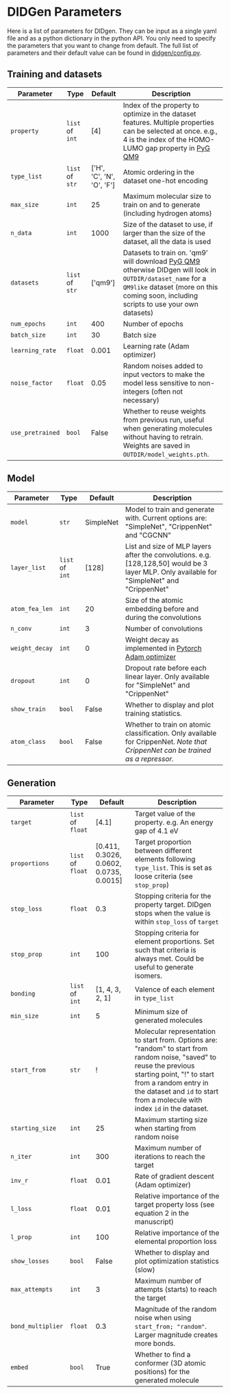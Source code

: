# DIDGen Parameters

Here is a list of parameters for DIDgen. They can be input as a single yaml file and as a python dictionary in the python API. You only need to specify the parameters that you want to change from default. The full list of parameters and their default value can be found in [didgen/config.py](https://github.com/ftherrien/inv-design/blob/master/didgen/config.py).

## Training and datasets
|Parameter|Type|Default|Description|
|---|---|---|---|
|`property`|`list` of `int`|[4]|Index of the property to optimize in the dataset features. Multiple properties can be selected at once. e.g., 4 is the index of the HOMO-LUMO gap property in [PyG QM9](https://pytorch-geometric.readthedocs.io/en/2.5.0/generated/torch_geometric.datasets.QM9.html)|
|`type_list`|`list` of `str`|['H', 'C', 'N', 'O', 'F']|Atomic ordering in the dataset one-hot encoding|
|`max_size`|`int`|25|Maximum molecular size to train on and to generate (including hydrogen atoms)|
|`n_data`|`int`|1000|Size of the dataset to use, if larger than the size of the dataset, all the data is used|
|`datasets`|`list` of `str`|['qm9']|Datasets to train on. 'qm9' will download [PyG QM9](https://pytorch-geometric.readthedocs.io/en/2.5.0/generated/torch_geometric.datasets.QM9.html) otherwise DIDgen will look in `OUTDIR/dataset_name` for a `QM9like` dataset (more on this coming soon, including scripts to use your own datasets)|
|`num_epochs`|`int`|400|Number of epochs|
|`batch_size`|`int`|30|Batch size|
|`learning_rate`|`float`|0.001|Learning rate (Adam optimizer)|
|`noise_factor`|`float`|0.05|Random noises added to input vectors to make the model less sensitive to non-integers (often not necessary)|
|`use_pretrained`|`bool`|False|Whether to reuse weights from previous run, useful when generating molecules without having to retrain. Weights are saved in `OUTDIR/model_weights.pth`.

## Model
|Parameter|Type|Default|Description|
|---|---|---|---|
|`model`|`str`|SimpleNet| Model to train and generate with. Current options are: "SimpleNet", "CrippenNet" and "CGCNN"|
|`layer_list`|`list` of `int`|[128]|List and size of MLP layers after the convolutions. e.g. [128,128,50] would be 3 layer MLP. Only available for "SimpleNet" and "CrippenNet"|
|`atom_fea_len`|`int`|20|Size of the atomic embedding before and during the convolutions|
|`n_conv`|`int`|3|Number of convolutions|
|`weight_decay`|`int`|0|Weight decay as implemented in [Pytorch Adam optimizer](https://pytorch.org/docs/stable/generated/torch.optim.Adam.html)|
|`dropout`|`int`|0|Dropout rate before each linear layer. Only available for "SimpleNet" and "CrippenNet"|
|`show_train`|`bool`|False|Whether to display and plot training statistics.|
|`atom_class`|`bool`|False|Whether to train on atomic classification. Only available for CrippenNet. *Note that CrippenNet can be trained as a repressor.*|

## Generation
|Parameter|Type|Default|Description|
|---|---|---|---|
|`target`|`list` of `float`|[4.1]|Target value of the property. e.g. An energy gap of 4.1 eV|
|`proportions`|`list` of `float`|[0.411, 0.3026, 0.0602, 0.0735, 0.0015]|Target proportion between different elements following `type_list`. This is set as loose criteria (see `stop_prop`)|
|`stop_loss`|`float`|0.3|Stopping criteria for the property target. DIDgen stops when the value is within `stop_loss` of `target`|
|`stop_prop`|`int`|100|Stopping criteria for element proportions. Set such that criteria is always met. Could be useful to generate isomers.|
|`bonding`|`list` of `int`|[1, 4, 3, 2, 1]|Valence of each element in `type_list`|
|`min_size`|`int`|5|Minimum size of generated molecules|
|`start_from`|`str`|!|Molecular representation to start from. Options are: "random" to start from random noise, "saved" to reuse the previous starting point, "!" to start from a random entry in the dataset and `id` to start from a molecule with index `id` in the dataset.|
|`starting_size`|`int`|25|Maximum starting size when starting from random noise|
|`n_iter`|`int`|300|Maximum number of iterations to reach the target|
|`inv_r`|`float`|0.01|Rate of gradient descent (Adam optimizer)|
|`l_loss`|`float`|0.01|Relative importance of the target property loss (see equation 2 in the manuscript)|
|`l_prop`|`int`|100|Relative importance of the elemental proportion loss|
|`show_losses`|`bool`|False|Whether to display and plot optimization statistics (slow)|
|`max_attempts`|`int`|3|Maximum number of attempts (starts) to reach the target|
|`bond_multiplier`|`float`|0.3|Magnitude of the random noise when using `start_from; "random"`. Larger magnitude creates more bonds.|
|`embed`|`bool`|True|Whether to find a conformer (3D atomic positions) for the generated molecule|
